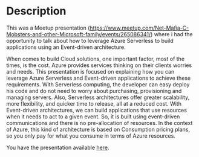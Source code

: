 # Description

This was a Meetup presentation (https://www.meetup.com/Net-Mafia-C-Mobsters-and-other-Microsoft-family/events/265086341/) where i had the opportunity to talk about how to leverage Azure Serverless to build applications using an Event-driven architecture.

When comes to build Cloud solutions, one important factor, most of the times, is the cost.
Azure provides services thinking on their clients worries and needs. This presentation is focused on explaining how you can leverage Azure Serverless and Event-driven applications to achieve these requirements.
With Serverless computing, the developer can easy deploy his code and do not need to worry about purchasing, provisioning and managing servers. Also, Serverless architectures offer greater scalability, more flexibility, and quicker time to release, all at a reduced cost.
With Event-driven architectures, we can build applications that use resources when it needs to act to a given event. So, it is built using event-driven communications and there is no pre-allocation of resources. In the context of Azure, this kind of architecture is based on Consumption pricing plans, so you only pay for what you consume in terms of Azure resources.

You have the presentation available [here](./meetup-presentation.ppsx).
